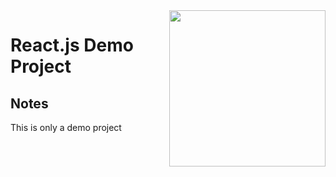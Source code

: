 <img src="http://www.reactjsprogram.com/images/reactjsprogram-500.png" width="250" align="right">

React.js Demo Project
========


## Notes
This is only a demo project
